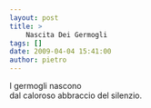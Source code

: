 ```yaml
---
layout: post
title: >
    Nascita Dei Germogli
tags: []
date: 2009-04-04 15:41:00
author: pietro
---
```

I germogli nascono<br/>dal caloroso abbraccio del silenzio.

